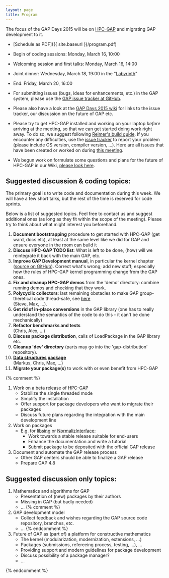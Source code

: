 ```yaml
---
layout: page
title: Program
---
```


The focus of the GAP Days 2015 will be on [HPC-GAP](http://www-circa.mcs.st-and.ac.uk/hpcgap.php)
and migrating GAP development to it.


*  [Schedule as PDF]({{ site.baseurl }}/program.pdf)
  * Begin of coding sessions: Monday, March 16, 10:00
  * Welcoming session and first talks: Monday, March 16, 14:00
  * Joint dinner: Wednesday, March 18, 19:00 in the "[Labyrinth](http://www.labyrinthaachen.de)"
  * End: Friday, March 20, 16:00

* For submitting issues (bugs, ideas for enhancements, etc.) in the GAP system, please use the
[GAP issue tracker at GitHub](https://github.com/gap-system/gap/issues).

* Please also have a look at the [GAP Days 2015 wiki](https://github.com/gapdays/gapdays2015-spring/wiki)
for links to the issue tracker, our discussion on the future of GAP etc.

* Please try to get HPC-GAP installed and working on your laptop
_before_ arriving at the meeting, so that we can get started doing work
right away. To do so, we suggest following [Reimer's build guide](https://github.com/gap-system/gap/wiki/Building-HPC-GAP).
If you encounter any difficulties, use the [issue tracker](https://github.com/gap-system/gap/issues)
to report your problem (please include OS version, compiler version, ...).
Here are all issues that have been created or worked on during [this meeting](https://github.com/gap-system/gap/labels/gapdays2015).

* We begun work on formulate some questions and plans for the future of HPC-GAP
in our Wiki,  [please look here](https://github.com/gapdays/gapdays2015-spring/wiki/HPC-GAP-Plans).

## Suggested discussion & coding topics:

The primary goal is to write code and documentation during this week.
We will have a few short talks, but the rest of the time is reserved
for code sprints. 

Below is a list of suggested topics. Feel free to contact us and
suggest additional ones (as long as they fit within the scope of the meeting).
Please try to think about what might interest you beforehand.


1. **Document bootstrapping** procedure to get started with HPC-GAP (get ward, docs etc), at least at the same level like we did for GAP and ensure everyone in the room can build it
1. **Discuss HPC-GAP TODO list**: What is left to be done, (how) will we reintegrate
it back with the main GAP, etc.
1. **Improve GAP Development manual**, in particular the kernel chapter ([source on GitHub](https://github.com/gap-system/gap-distribution/blob/master/doc/dev/kernel.xml)). Correct what's wrong; add new stuff; especially how the rules of HPC-GAP kernel programming change from the GAP ones.
1. **Fix and cleanup HPC-GAP demos** from the 'demo' directory: combine running demos and checking that they work.
1. **Polycyclic collectors**: last remaining obstacles to make GAP group-theretical code thread-safe, see [here](http://tracker.gap-system.org/issues/325)
   <br>(Steve, Max, ...). 
1. **Get rid of in-place conversions** in the GAP library (one has to really understand the semantics of the code to do this - it can't be done mechanically)
1. **Refactor benchmarks and tests**
   <br>(Chris, Alex, ...)
1. **Discuss package distribution**, calls of LoadPackage in the GAP library etc.
1. **Cleanup 'dev' directory** (parts may go into the 'gap-distribution' repository).
1. **[Data structures package](https://bitbucket.org/gap-system/datastructures)**
   <br>(Markus, Chris, Max, ...)
1. **Migrate your package(s)** to work with or even benefit from HPC-GAP





{% comment %}



1. Work on a beta release of [HPC-GAP](http://www-circa.mcs.st-and.ac.uk/hpcgap.php)
   * Stabilize the single threaded mode
   * Simplify the installation
   * Offer support for package developers who want to migrate their packages
   * Discuss future plans regarding the integration with the main development line
2. Work on packages
   * E.g. for [libsing](http://gap-system.github.io/libsing/) 
     or [NormalizInterface](https://github.com/fingolfin/NormalizInterface):
     * Work towards a stable release suitable for end-users
     * Enhance the documentation and write a tutorial
     * Submit package to be deposited with the official GAP release
3. Document and automate the GAP release process
   * Other GAP centers should be able to finalize a GAP release
   * Prepare GAP 4.8


## Suggested discussion only topics:

1. Mathematics and algorithms for GAP
	* Presentation of (new) packages by their authors
	* Missing in GAP (but badly needed)
	* ...
{% comment %}
2. GAP development model
	* Collect feedback and wishes regarding the GAP source code repository, branches, etc.
	* ...
{% endcomment %}
3. Future of GAP as (part of) a platform for constructive mathematics
	* The kernel (modularization, modernization, extensions, …)
	* Packages (submissions, refereeing process, testing, …), …
	* Providing support and modern guidelines for package development
	* Discuss possibility of a package manager?
	* ...

{% endcomment %}

